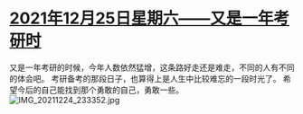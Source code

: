 # [2021年12月25日星期六——又是一年考研时](https://github.com/SEALMichael/SEAL_Blog/issues/5)

又是一年考研的时候，今年人数依然猛增，这条路好走还是难走，不同的人有不同的体会吧。
考研备考的那段日子，也算得上是人生中比较难忘的一段时光了。
希望今后的自己能找到那个勇敢的自己，勇敢一些。
![IMG_20211224_233352.jpg](https://user-images.githubusercontent.com/16982721/147389910-e925e670-05e7-4922-b9b2-da6fe22a873d.jpg)